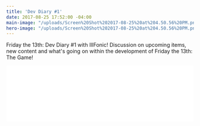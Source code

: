 ```yaml
---
title: 'Dev Diary #1'
date: 2017-08-25 17:52:00 -04:00
main-image: "/uploads/Screen%20Shot%202017-08-25%20at%204.50.56%20PM.png"
hero-image: "/uploads/Screen%20Shot%202017-08-25%20at%204.50.56%20PM.png"
---
```


Friday the 13th: Dev Diary #1 with IllFonic! Discussion on upcoming items, new content and what's going on within the development of Friday the 13th: The Game!

<style>.embed-container { position: relative; padding-bottom: 56.25%; height: 0; overflow: hidden; max-width: 100%; } .embed-container iframe, .embed-container object, .embed-container embed { position: absolute; top: 0; left: 0; width: 100%; }</style><div class='embed-container'><iframe src='[https://www.youtube.com/embed//M5D0bYPlen4](https://www.youtube.com/embed//M5D0bYPlen4)' frameborder='0' allowfullscreen></iframe></div>